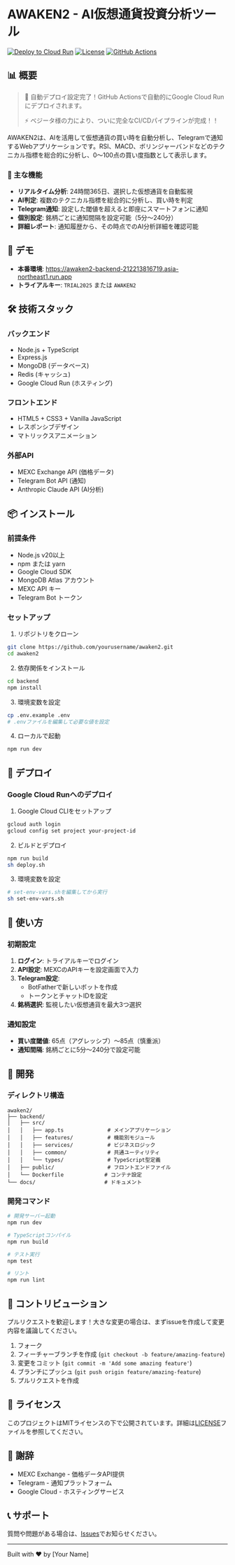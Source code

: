 # AWAKEN2 - AI仮想通貨投資分析ツール

[![Deploy to Cloud Run](https://img.shields.io/badge/Deploy-Cloud%20Run-blue)](https://awaken2-backend-212213816719.asia-northeast1.run.app)
[![License](https://img.shields.io/badge/license-MIT-green)](LICENSE)
[![GitHub Actions](https://github.com/Rieut-Takayama/AWAKEN2/actions/workflows/deploy.yml/badge.svg)](https://github.com/Rieut-Takayama/AWAKEN2/actions)

## 📊 概要

> 🚀 自動デプロイ設定完了！GitHub Actionsで自動的にGoogle Cloud Runにデプロイされます。
> 
> ⚡ ベジータ様の力により、ついに完全なCI/CDパイプラインが完成！！

AWAKEN2は、AIを活用して仮想通貨の買い時を自動分析し、Telegramで通知するWebアプリケーションです。RSI、MACD、ボリンジャーバンドなどのテクニカル指標を総合的に分析し、0〜100点の買い度指数として表示します。

### 🎯 主な機能

- **リアルタイム分析**: 24時間365日、選択した仮想通貨を自動監視
- **AI判定**: 複数のテクニカル指標を総合的に分析し、買い時を判定
- **Telegram通知**: 設定した閾値を超えると即座にスマートフォンに通知
- **個別設定**: 銘柄ごとに通知間隔を設定可能（5分〜240分）
- **詳細レポート**: 通知履歴から、その時点でのAI分析詳細を確認可能

## 🚀 デモ

- **本番環境**: https://awaken2-backend-212213816719.asia-northeast1.run.app
- **トライアルキー**: `TRIAL2025` または `AWAKEN2`

## 🛠️ 技術スタック

### バックエンド
- Node.js + TypeScript
- Express.js
- MongoDB (データベース)
- Redis (キャッシュ)
- Google Cloud Run (ホスティング)

### フロントエンド
- HTML5 + CSS3 + Vanilla JavaScript
- レスポンシブデザイン
- マトリックスアニメーション

### 外部API
- MEXC Exchange API (価格データ)
- Telegram Bot API (通知)
- Anthropic Claude API (AI分析)

## 📦 インストール

### 前提条件

- Node.js v20以上
- npm または yarn
- Google Cloud SDK
- MongoDB Atlas アカウント
- MEXC API キー
- Telegram Bot トークン

### セットアップ

1. リポジトリをクローン
```bash
git clone https://github.com/yourusername/awaken2.git
cd awaken2
```

2. 依存関係をインストール
```bash
cd backend
npm install
```

3. 環境変数を設定
```bash
cp .env.example .env
# .envファイルを編集して必要な値を設定
```

4. ローカルで起動
```bash
npm run dev
```

## 🚢 デプロイ

### Google Cloud Runへのデプロイ

1. Google Cloud CLIをセットアップ
```bash
gcloud auth login
gcloud config set project your-project-id
```

2. ビルドとデプロイ
```bash
npm run build
sh deploy.sh
```

3. 環境変数を設定
```bash
# set-env-vars.shを編集してから実行
sh set-env-vars.sh
```

## 📖 使い方

### 初期設定

1. **ログイン**: トライアルキーでログイン
2. **API設定**: MEXCのAPIキーを設定画面で入力
3. **Telegram設定**: 
   - BotFatherで新しいボットを作成
   - トークンとチャットIDを設定
4. **銘柄選択**: 監視したい仮想通貨を最大3つ選択

### 通知設定

- **買い度閾値**: 65点（アグレッシブ）〜85点（慎重派）
- **通知間隔**: 銘柄ごとに5分〜240分で設定可能

## 🔧 開発

### ディレクトリ構造

```
awaken2/
├── backend/
│   ├── src/
│   │   ├── app.ts              # メインアプリケーション
│   │   ├── features/           # 機能別モジュール
│   │   ├── services/           # ビジネスロジック
│   │   ├── common/             # 共通ユーティリティ
│   │   └── types/              # TypeScript型定義
│   ├── public/                 # フロントエンドファイル
│   └── Dockerfile             # コンテナ設定
└── docs/                      # ドキュメント
```

### 開発コマンド

```bash
# 開発サーバー起動
npm run dev

# TypeScriptコンパイル
npm run build

# テスト実行
npm test

# リント
npm run lint
```

## 🤝 コントリビューション

プルリクエストを歓迎します！大きな変更の場合は、まずissueを作成して変更内容を議論してください。

1. フォーク
2. フィーチャーブランチを作成 (`git checkout -b feature/amazing-feature`)
3. 変更をコミット (`git commit -m 'Add some amazing feature'`)
4. ブランチにプッシュ (`git push origin feature/amazing-feature`)
5. プルリクエストを作成

## 📄 ライセンス

このプロジェクトはMITライセンスの下で公開されています。詳細は[LICENSE](LICENSE)ファイルを参照してください。

## 🙏 謝辞

- MEXC Exchange - 価格データAPI提供
- Telegram - 通知プラットフォーム
- Google Cloud - ホスティングサービス

## 📞 サポート

質問や問題がある場合は、[Issues](https://github.com/yourusername/awaken2/issues)でお知らせください。

---

Built with ❤️ by [Your Name]